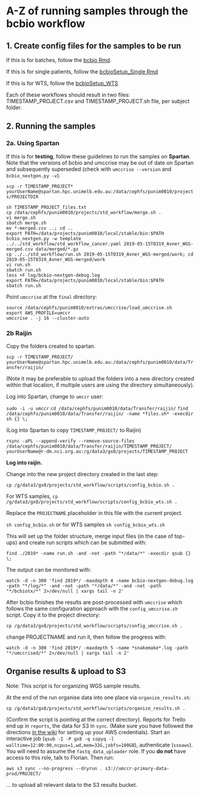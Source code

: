 # A-Z of running samples through the bcbio workflow

## 1. Create config files for the samples to be run

If this is for batches, follow the [bcbio Rmd](https://github.com/umccr/google_lims/blob/master/analysis/bcbioSetup.Rmd).

If this is for single patients, follow the [bcbioSetup_Single Rmd](https://github.com/umccr/google_lims/blob/master/analysis/bcbioSetup_Single.Rmd)

If this is for WTS, follow the [bcbioSetup_WTS](https://github.com/umccr/google_lims/blob/master/analysis/bcbioSetup_WTS.Rmd)

Each of these workflows should result in two files: TIMESTAMP_PROJECT.csv and TIMESTAMP_PROJECT.sh file, per subject folder.

## 2. Running the samples

### 2a. Using Spartan

If this is for **testing**, follow these guidelines to run the samples on **Spartan**. Note that the versions of bcbio and umccrise may be out of date on Spartan and subsequently superseded (check with `umccrise --version` and `bcbio_nextgen.py -v`).

`scp -r TIMESTAMP_PROJECT* yourUserName@spartan.hpc.unimelb.edu.au:/data/cephfs/punim0010/projects/PROJECTDIR`

`sh TIMESTAMP_PROJECT_files.txt`  
`cp /data/cephfs/punim0010/projects/std_workflow/merge.sh .`  
`vi merge.sh`  
`sbatch merge.sh`  
`mv *-merged.csv ..; cd ..`  
`export PATH=/data/projects/punim0010/local/stable/bin:$PATH`  
`bcbio_nextgen.py -w template ../../std_workflow/std_workflow_cancer.yaml 2019-05-15T0319_Avner_WGS-merged.csv data/merged/*.gz`  
`cp ../../std_workflow/run.sh 2019-05-15T0319_Avner_WGS-merged/work; cd 2019-05-15T0319_Avner_WGS-merged/work`  
`vi run.sh`  
`sbatch run.sh`  
`less +F log/bcbio-nextgen-debug.log`  
`export PATH=/data/projects/punim0010/local/stable/bin:$PATH`  
`sbatch run.sh`  

Point `umccrise` at the `final` directory:  

`source /data/cephfs/punim0010/extras/umccrise/load_umccrise.sh`  
`export AWS_PROFILE=umccr`  
`umccrise . -j 16 --cluster-auto`  

### 2b Raijin

Copy the folders created to spartan.

`scp -r TIMESTAMP_PROJECT/ yourUserName@spartan.hpc.unimelb.edu.au:/data/cephfs/punim0010/data/Transfer/raijin/`  

(Note it may be preferable to upload the folders into a new directory created within that location, if multiple users are using the directory simultaneously).

Log into Spartan, change to `umccr` user:

`sudo -i -u umccr`
`cd /data/cephfs/punim0010/data/Transfer/raijin/`
`find /data/cephfs/punim0010/data/Transfer/raijin/ -name *files.sh* -execdir sh {} \;`

(Log into Spartan to copy `TIMESTAMP_PROJECT/` to Raijin)  

`rsync -aPL --append-verify --remove-source-files /data/cephfs/punim0010/data/Transfer/raijin/TIMESTAMP_PROJECT/ yourUserName@r-dm.nci.org.au:/g/data3/gx8/projects/TIMESTAMP_PROJECT`

**Log into raijin.**

Change into the new project directory created in the last step:

`cp /g/data3/gx8/projects/std_workflow/scripts/config_bcbio.sh .`

For WTS samples, `cp /g/data3/gx8/projects/std_workflow/scripts/config_bcbio_wts.sh .`

Replace the `PROJECTNAME` placeholder in this file with the current project.

`sh config_bcbio.sh` or for WTS samples `sh config_bcbio_wts.sh`

This will set up the folder structure, merge input files (in the case of top-ups) and create run scripts which can be submitted with:

`find ./2019* -name run.sh -and -not -path "*/data/*" -execdir qsub {} \;`

The output can be monitored with:

`watch -d -n 300 'find 2019*/ -maxdepth 4 -name bcbio-nextgen-debug.log -path "*/log/*" -and -not -path "*/data/*" -and -not -path "*/bcbiotx/*" 2>/dev/null | xargs tail -n 2'`

After bcbio finishes the results are post-processed with `umccrise` which follows the same configuration approach with the `config_umccrise.sh` script. Copy it to the project directory:

`cp /g/data3/gx8/projects/std_workflow/scripts/config_umccrise.sh .`

change PROJECTNAME and run it, then follow the progress with:

`watch -d -n 300 'find 2019*/ -maxdepth 5 -name *snakemake*.log -path "*/umccrised/*" 2>/dev/null | xargs tail -n 2'`

## Organise results & upload to S3

Note: This script is for organizing WGS sample results.

At the end of the run organise data into one place via `organize_results.sh`:

`cp /g/data3/gx8/projects/std_workflow/scripts/organize_results.sh .`

(Confirm the script is pointing at the correct directory).
Reports for Trello end up in `reports`, the data for S3 in `sync`. 
(Make sure you have followed the directions [in the wiki](https://github.com/umccr/wiki/blob/master/computing/cloud/aws.md)
for setting up your AWS credentials).
Start an interactive job (`qsub -I -P gx8 -q copyq -l walltime=12:00:00,ncpus=1,wd,mem=32G,jobfs=100GB`), authenticate (`ssoaws`).  You will need to assume the `fastq_data_uploader` role.  If you **do not** have access to this role, talk to Florian.
Then run:

`aws s3 sync --no-progress --dryrun . s3://umccr-primary-data-prod/PROJECT/`

... to upload all relevant data to the S3 results bucket.

